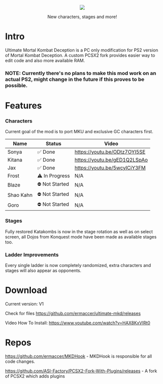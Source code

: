 ﻿<p align="center"><img src=https://i.imgur.com/Hjf4Gsg.png></p>

<p align="center">New characters, stages and more!</p>


# Intro

Ultimate Mortal Kombat Deception is a PC only modification for PS2 version of Mortal Kombat Deception. A custom PCSX2 fork provides easier way to edit code and also more available RAM.

### NOTE: Currently there's no plans to make this mod work on an actual PS2, might change in the future if this proves to be possible.

# Features

### Characters

Current goal of the mod is to port MKU and exclusive GC characters first.

| Name | Status | Video |
|       ---       |       ---       |      ---       |
| Sonya | ✅ Done | https://youtu.be/ODtz7OYI5SE |
| Kitana | ✅ Done | https://youtu.be/gED1Q2LSpAo |
| Jax | ✅ Done | https://youtu.be/5wcyICiY3FM |
| Frost | ⚠️ In Progress | N/A |
| Blaze | ⛔ Not Started | N/A |
| Shao Kahn | ⛔ Not Started | N/A |
| Goro | ⛔ Not Started | N/A |


### Stages

Fully restored Katakombs is now in the stage rotation as well as on select screen, all Dojos from Konquest mode have been made as available stages too.


### Ladder Improvements

Every single ladder is now completely randomized, extra characters and stages will also appear as opponents.


# Download


Current version: V1

Check for files https://github.com/ermaccer/ultimate-mkd/releases

Video How To Install: https://www.youtube.com/watch?v=HAX8KxVIRt0

# Repos
https://github.com/ermaccer/MKDHook - MKDHook is responsible for all code changes.

https://github.com/ASI-Factory/PCSX2-Fork-With-Plugins/releases - A fork of PCSX2 which adds plugins